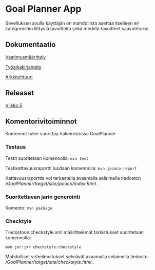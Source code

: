 # Goal Planner App

Sovelluksen avulla käyttäjän on mahdollista asettaa itselleen eri kategorioihin liittyviä tavoitteita sekä merkitä tavoitteet saavutetuksi.

## Dokumentaatio

[Vaatimusmäärittely](https://github.com/LindaJT/ot-harjoitustyo/blob/master/dokumentaatio/vaatimusmaarittely.md)

[Työaikakirjanpito](https://github.com/LindaJT/ot-harjoitustyo/blob/master/dokumentaatio/tyoaikakirjanpito.md)

[Arkkitehtuuri](https://github.com/LindaJT/ot-harjoitustyo/blob/master/dokumentaatio/arkkitehtuuri.md)

## Releaset

[Viikko 5](https://github.com/LindaJT/ot-harjoitustyo/releases/tag/viikko5)

## Komentorivitoiminnot

Komennot tulee suorittaa hakemistossa GoalPlanner

### Testaus

Testit suoritetaan komennolla:
`mvn test`

Testikattavuusraportti luodaan komennolla:
`mvn jacoco:report`

Kattavuusraporttia voi tarkastella avaamalla selaimella tiedoston */GoalPlanner/target/site/jacoco/index.html* .

### Suoritettavan jarin generointi

Komento:
`mvn package`

### Checktyle

Tiedostoon checkstyle.xml määrittelemät tarkistukset suoritetaan komennolla:

`mvn jxr:jxr checkstyle:checkstyle`

Mahdolliset virheilmoitukset selviävät avaamalla selaimella tiedosto */GoalPlanner/target/site/checkstyle.html* .


